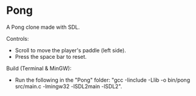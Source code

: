 # Pong
A Pong clone made with SDL.

Controls:
- Scroll to move the player's paddle (left side).
- Press the space bar to reset.

Build (Terminal & MinGW):
- Run the following in the "Pong" folder: "gcc -Iinclude -Llib -o bin/pong src/main.c -lmingw32 -lSDL2main -lSDL2".
